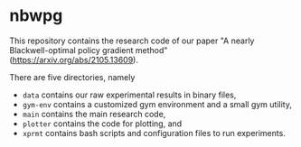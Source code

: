 # nbwpg

This repository contains the research code of our paper
"A nearly Blackwell-optimal policy gradient method"
(https://arxiv.org/abs/2105.13609).

There are five directories, namely
* `data` contains our raw experimental results in binary files,
* `gym-env` contains a customized gym environment and a small gym utility,
* `main` contains the main research code,
* `plotter` contains the code for plotting, and
* `xprmt` contains bash scripts and configuration files to run experiments.
